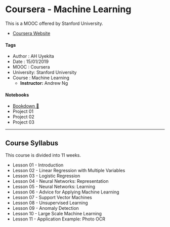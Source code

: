 # Coursera - Machine Learning

This is a MOOC offered by Stanford University.

* [Coursera Website][coursera_machine_learning_url]

[coursera_machine_learning_url]: https://www.coursera.org/learn/machine-learning/

#### Tags
* Author : AH Uyekita
* Date   : 15/01/2019
* MOOC   : Coursera
* University: Stanford University
* Course : Machine Learning
    * **Instructor:** Andrew Ng

#### Notebooks

* [Bookdown :book:][bookdown_machine_learning]
* Project 01
* Project 02
* Project 03

[bookdown_machine_learning]: a

***

## Course Syllabus

This course is divided into 11 weeks.

* Lesson 01 - Introduction
* Lesson 02 - Linear Regression with Multiple Variables
* Lesson 03 - Logistic Regression
* Lesson 04 - Neural Networks: Representation
* Lesson 05 - Neural Networks: Learning
* Lesson 06 - Advice for Applying Machine Learning
* Lesson 07 - Support Vector Machines
* Lesson 08 - Unsupervised Learning
* Lesson 09 - Anomaly Detection
* Lesson 10 - Large Scale Machine Learning
* Lesson 11 - Application Example: Photo OCR
